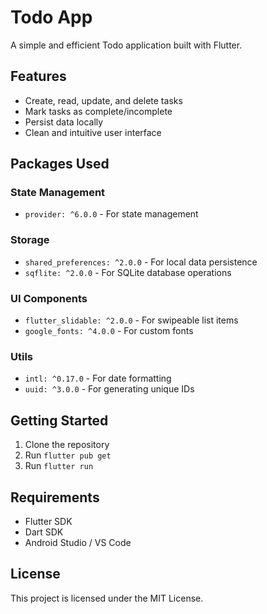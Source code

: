 # Todo App

A simple and efficient Todo application built with Flutter.

## Features

- Create, read, update, and delete tasks
- Mark tasks as complete/incomplete
- Persist data locally
- Clean and intuitive user interface

## Packages Used

### State Management
- `provider: ^6.0.0` - For state management

### Storage
- `shared_preferences: ^2.0.0` - For local data persistence
- `sqflite: ^2.0.0` - For SQLite database operations

### UI Components
- `flutter_slidable: ^2.0.0` - For swipeable list items
- `google_fonts: ^4.0.0` - For custom fonts

### Utils
- `intl: ^0.17.0` - For date formatting
- `uuid: ^3.0.0` - For generating unique IDs

## Getting Started

1. Clone the repository
2. Run `flutter pub get`
3. Run `flutter run`

## Requirements

- Flutter SDK
- Dart SDK
- Android Studio / VS Code

## License

This project is licensed under the MIT License.